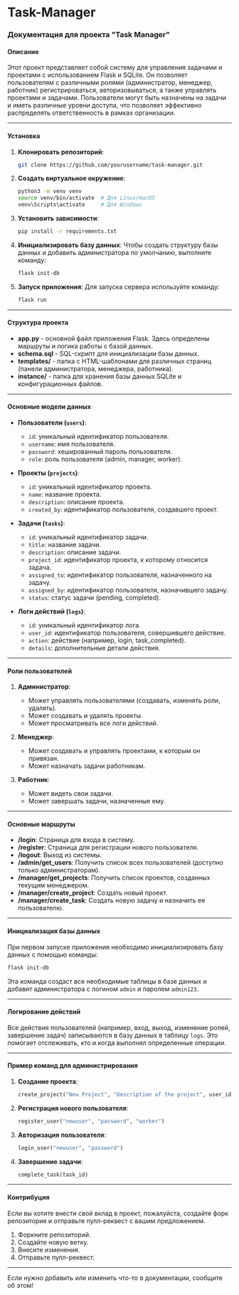 # Task-Manager
### Документация для проекта "Task Manager"

#### Описание

Этот проект представляет собой систему для управления задачами и проектами с использованием Flask и SQLite. Он позволяет пользователям с различными ролями (администратор, менеджер, работник) регистрироваться, авторизовываться, а также управлять проектами и задачами. Пользователи могут быть назначены на задачи и иметь различные уровни доступа, что позволяет эффективно распределять ответственность в рамках организации.

---

#### Установка

1. **Клонировать репозиторий**:
   ```bash
   git clone https://github.com/yourusername/task-manager.git
   ```

2. **Создать виртуальное окружение**:
   ```bash
   python3 -m venv venv
   source venv/bin/activate  # Для Linux/macOS
   venv\Scripts\activate     # Для Windows
   ```

3. **Установить зависимости**:
   ```bash
   pip install -r requirements.txt
   ```

4. **Инициализировать базу данных**:
   Чтобы создать структуру базы данных и добавить администратора по умолчанию, выполните команду:
   ```bash
   flask init-db
   ```

5. **Запуск приложения**:
   Для запуска сервера используйте команду:
   ```bash
   flask run
   ```

---

#### Структура проекта

- **app.py** - основной файл приложения Flask. Здесь определены маршруты и логика работы с базой данных.
- **schema.sql** - SQL-скрипт для инициализации базы данных.
- **templates/** - папка с HTML-шаблонами для различных страниц (панели администратора, менеджера, работника).
- **instance/** - папка для хранения базы данных SQLite и конфигурационных файлов.

---

#### Основные модели данных

- **Пользователи (`users`)**:
  - `id`: уникальный идентификатор пользователя.
  - `username`: имя пользователя.
  - `password`: хешированный пароль пользователя.
  - `role`: роль пользователя (admin, manager, worker).

- **Проекты (`projects`)**:
  - `id`: уникальный идентификатор проекта.
  - `name`: название проекта.
  - `description`: описание проекта.
  - `created_by`: идентификатор пользователя, создавшего проект.

- **Задачи (`tasks`)**:
  - `id`: уникальный идентификатор задачи.
  - `title`: название задачи.
  - `description`: описание задачи.
  - `project_id`: идентификатор проекта, к которому относится задача.
  - `assigned_to`: идентификатор пользователя, назначенного на задачу.
  - `assigned_by`: идентификатор пользователя, назначившего задачу.
  - `status`: статус задачи (pending, completed).

- **Логи действий (`logs`)**:
  - `id`: уникальный идентификатор лога.
  - `user_id`: идентификатор пользователя, совершившего действие.
  - `action`: действие (например, login, task_completed).
  - `details`: дополнительные детали действия.

---

#### Роли пользователей

1. **Администратор**:
   - Может управлять пользователями (создавать, изменять роли, удалять).
   - Может создавать и удалять проекты.
   - Может просматривать все логи действий.

2. **Менеджер**:
   - Может создавать и управлять проектами, к которым он привязан.
   - Может назначать задачи работникам.

3. **Работник**:
   - Может видеть свои задачи.
   - Может завершать задачи, назначенные ему.

---

#### Основные маршруты

- **/login**: Страница для входа в систему.
- **/register**: Страница для регистрации нового пользователя.
- **/logout**: Выход из системы.
- **/admin/get_users**: Получить список всех пользователей (доступно только администраторам).
- **/manager/get_projects**: Получить список проектов, созданных текущим менеджером.
- **/manager/create_project**: Создать новый проект.
- **/manager/create_task**: Создать новую задачу и назначить ее пользователю.

---

#### Инициализация базы данных

При первом запуске приложения необходимо инициализировать базу данных с помощью команды:
```bash
flask init-db
```
Эта команда создаст все необходимые таблицы в базе данных и добавит администратора с логином `admin` и паролем `admin123`.

---

#### Логирование действий

Все действия пользователей (например, вход, выход, изменение ролей, завершение задач) записываются в базу данных в таблицу `logs`. Это помогает отслеживать, кто и когда выполнял определенные операции.

---

#### Пример команд для администрирования

1. **Создание проекта**:
   ```python
   create_project("New Project", "Description of the project", user_id)
   ```

2. **Регистрация нового пользователя**:
   ```python
   register_user("newuser", "password", "worker")
   ```

3. **Авторизация пользователя**:
   ```python
   login_user("newuser", "password")
   ```

4. **Завершение задачи**:
   ```python
   complete_task(task_id)
   ```

---

#### Контрибуция

Если вы хотите внести свой вклад в проект, пожалуйста, создайте форк репозитория и отправьте пулл-реквест с вашим предложением.

1. Форкните репозиторий.
2. Создайте новую ветку.
3. Внесите изменения.
4. Отправьте пулл-реквест.

---

Если нужно добавить или изменить что-то в документации, сообщите об этом!
